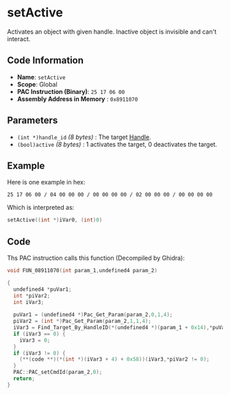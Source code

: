# setActive

Activates an object with given handle. Inactive object is invisible and can't interact.

## Code Information

- **Name**: `setActive`
- **Scope**: Global
- **PAC Instruction (Binary)**: `25 17 06 00`
- **Assembly Address in Memory** : `0x8911070`

## Parameters

- `(int *)handle_id` *(8 bytes)* : The target [Handle](./guide/how-to-get-a-handle.md).
- `(bool)active` *(8 bytes)* : 1 activates the target, 0 deactivates the target.

## Example

Here is one example in hex:

```25 17 06 00 / 04 00 00 00 / 00 00 00 00 / 02 00 00 00 / 00 00 00 00```

Which is interpreted as:

```c
setActive((int *)iVar0, (int)0)
```

## Code

Ths PAC instruction calls this function (Decompiled by Ghidra):

```c
void FUN_08911070(int param_1,undefined4 param_2)

{
  undefined4 *puVar1;
  int *piVar2;
  int iVar3;
  
  puVar1 = (undefined4 *)Pac_Get_Param(param_2,0,1,4);
  piVar2 = (int *)Pac_Get_Param(param_2,1,1,4);
  iVar3 = Find_Target_By_HandleID(*(undefined4 *)(param_1 + 0x14),*puVar1,1);
  if (iVar3 == 0) {
    iVar3 = 0;
  }
  if (iVar3 != 0) {
    (**(code **)(*(int *)(iVar3 + 4) + 0x58))(iVar3,*piVar2 != 0);
  }
  PAC::PAC_setCmdId(param_2,0);
  return;
}
```


